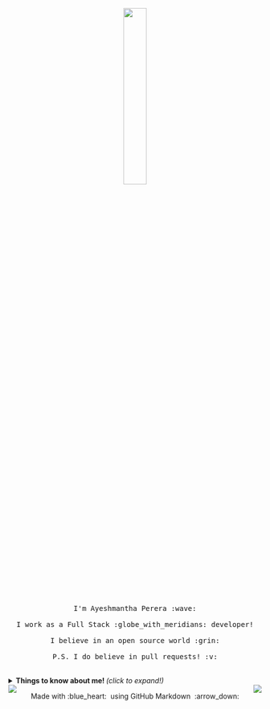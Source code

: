 <p align="center">
  <img src="https://media.giphy.com/media/MeJgB3yMMwIaHmKD4z/giphy.gif" width="30%">
  <br><br>
  <samp>
    I'm Ayeshmantha Perera :wave:
    <br><br>
    I work as a Full Stack :globe_with_meridians: developer!
    <br><br>
    I believe in an open source world :grin:
    <br><br>
    P.S. I do believe in pull requests! :v:
  </samp>
</p>

<br>

<details>
  <summary> <b> Things to know about me! </b> <i>(click to expand!)</i> </summary>
  
  <br>
  
  [![Github Stats By Anurag](https://github-readme-stats.vercel.app/api?username=akayeshmantha&show_icons=true&title_color=fff&icon_color=79ff97&text_color=9f9f9f&bg_color=151515)](https://github.com/akayeshmantha/github-readme-stats)

---

### - Languages and Tools...

<p align="center">

  <!-- For more icons please follow  https://github.com/MikeCodesDotNET/ColoredBadges -->
  <img src="https://github.com/Quadrified/Quadrified/blob/master/assets/svg/dev/languages/java.svg" alt="java" style="vertical-align:top; margin:4px">
  <img src="https://github.com/Quadrified/Quadrified/blob/master/assets/svg/dev/frameworks/angular.svg" alt="angular" style="vertical-align:top; margin:4px">
  <img src="https://github.com/Quadrified/Quadrified/blob/master/assets/svg/dev/languages/js.svg" alt="js" style="vertical-align:top; margin:4px">
  <img src="https://github.com/Quadrified/Quadrified/blob/master/assets/svg/dev/services/dockerhub.svg" alt="docker" style="vertical-align:top; margin:4px">
  <img src="https://github.com/Quadrified/Quadrified/blob/master/assets/svg/dev/services/google_cloud_platform.svg" alt="bash" style="vertical-align:top; margin:4px">
  <img src="https://github.com/Quadrified/Quadrified/blob/master/assets/svg/dev/services/aws.svg" alt="aws" style="vertical-align:top; margin:4px">
  <img src="https://github.com/Quadrified/Quadrified/blob/master/assets/svg/dev/tools/visualstudio_code.svg" alt="vscode" style="vertical-align:top; margin:4px">
  <img src="https://github.com/Quadrified/Quadrified/blob/master/assets/svg/dev/tools/jetbrains_intellij.svg" alt="intelij" style="vertical-align:top; margin:4px">

---

</p>

</details>

<a href="https://github.com/apache/incubator-apisix">
  <img align="left" src="https://github-readme-stats.vercel.app/api/pin/?username=akayeshmantha&repo=incubator-apisix" />
</a>

<a href="https://github.com/apache/juneau">
  <img align="right" src="https://github-readme-stats.vercel.app/api/pin/?username=akayeshmantha&repo=juneau" />
</a>



<p align="center">
  Made with :blue_heart: &nbsp;using GitHub Markdown &nbsp;:arrow_down:
</p>
